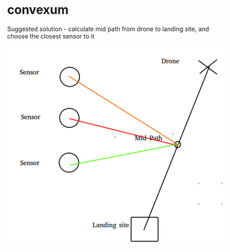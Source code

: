 # convexum

Suggested solution - calculate mid path from drone to landing site, and choose the closest sensor to it

![Ilostrated solution](midPath.png?raw=true)